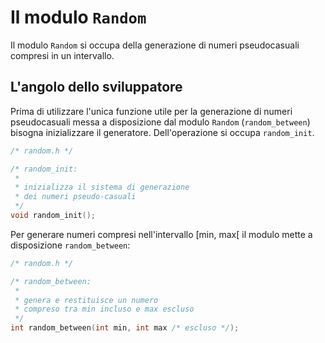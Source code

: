 # Il modulo `Random`

Il modulo `Random` si occupa della generazione di numeri pseudocasuali
compresi in un intervallo.

## L'angolo dello sviluppatore
Prima di utilizzare l'unica funzione utile per la generazione di numeri pseudocasuali
messa a disposizione dal modulo `Random` (`random_between`)
bisogna inizializzare il generatore. Dell'operazione si occupa `random_init`.

```c
/* random.h */

/* random_init:
 *
 * inizializza il sistema di generazione
 * dei numeri pseudo-casuali
 */
void random_init();
```

Per generare numeri compresi nell'intervallo [min, max[ il
modulo mette a disposizione `random_between`:

```c
/* random.h */

/* random_between:
 *
 * genera e restituisce un numero
 * compreso tra min incluso e max escluso
 */
int random_between(int min, int max /* escluso */);
```
